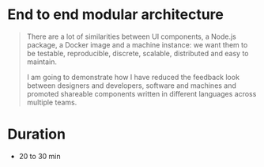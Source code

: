# End to end modular architecture

> There are a lot of similarities between UI components, a Node.js package, a Docker image and a machine instance: we want them to be testable, reproducible, discrete, scalable, distributed and easy to maintain.
>
> I am going to demonstrate how I have reduced the feedback look between designers and developers, software and machines and promoted shareable components written in different languages across multiple teams.

# Duration

- 20 to 30 min
